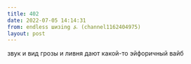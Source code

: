 ```yaml
---
title: 402
date: 2022-07-05 14:14:31
from: endless шизing ⍼ (channel1162404975)
layout: post
---
```


звук и вид грозы и ливня дают какой-то эйфоричный вайб
